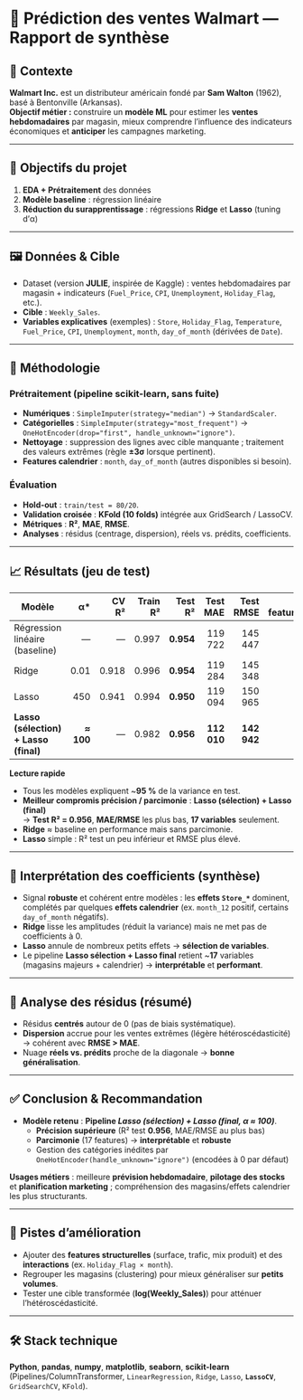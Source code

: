 # 🛒 Prédiction des ventes Walmart — Rapport de synthèse

## 📇 Contexte
**Walmart Inc.** est un distributeur américain fondé par **Sam Walton** (1962), basé à Bentonville (Arkansas).  
**Objectif métier :** construire un **modèle ML** pour estimer les **ventes hebdomadaires** par magasin, mieux comprendre l’influence des indicateurs économiques et **anticiper** les campagnes marketing.

---

## 🎯 Objectifs du projet
1. **EDA + Prétraitement** des données  
2. **Modèle baseline** : régression linéaire  
3. **Réduction du surapprentissage** : régressions **Ridge** et **Lasso** (tuning d’α)

---

## 🖼️ Données & Cible
- Dataset (version **JULIE**, inspirée de Kaggle) : ventes hebdomadaires par magasin + indicateurs (`Fuel_Price`, `CPI`, `Unemployment`, `Holiday_Flag`, etc.).
- **Cible** : `Weekly_Sales`.
- **Variables explicatives** (exemples) : `Store`, `Holiday_Flag`, `Temperature`, `Fuel_Price`, `CPI`, `Unemployment`, `month`, `day_of_month` (dérivées de `Date`).

---

## 🧰 Méthodologie

### Prétraitement (pipeline scikit-learn, sans fuite)
- **Numériques** : `SimpleImputer(strategy="median")` → `StandardScaler`.  
- **Catégorielles** : `SimpleImputer(strategy="most_frequent")` → `OneHotEncoder(drop="first", handle_unknown="ignore")`.  
- **Nettoyage** : suppression des lignes avec cible manquante ; traitement des valeurs extrêmes (règle **±3σ** lorsque pertinent).  
- **Features calendrier** : `month`, `day_of_month` (autres disponibles si besoin).

### Évaluation
- **Hold-out** : `train/test = 80/20`.  
- **Validation croisée** : **KFold (10 folds)** intégrée aux GridSearch / LassoCV.  
- **Métriques** : **R²**, **MAE**, **RMSE**.  
- **Analyses** : résidus (centrage, dispersion), réels vs. prédits, coefficients.

---

## 📈 Résultats (jeu de test)

| Modèle | α* | CV R² | Train R² | **Test R²** | **Test MAE** | **Test RMSE** | # features |
|---|---:|---:|---:|---:|---:|---:|---:|
| Régression linéaire (baseline) | — | — | 0.997 | **0.954** | 119 722 | 145 447 | — |
| Ridge | 0.01 | 0.918 | 0.996 | **0.954** | 119 284 | 145 348 | — |
| Lasso | 450 | 0.941 | 0.994 | **0.950** | 119 094 | 150 965 | — |
| **Lasso (sélection) + Lasso (final)** | **≈ 100** | — | 0.982 | **0.956** | **112 010** | **142 942** | **17** |

**Lecture rapide**
- Tous les modèles expliquent ~**95 %** de la variance en test.  
- **Meilleur compromis précision / parcimonie** : **Lasso (sélection) + Lasso (final)**  
  → **Test R² = 0.956**, **MAE/RMSE** les plus bas, **17 variables** seulement.  
- **Ridge** ≈ baseline en performance mais sans parcimonie.  
- **Lasso** simple : R² test un peu inférieur et RMSE plus élevé.

---

## 🔎 Interprétation des coefficients (synthèse)
- Signal **robuste** et cohérent entre modèles : les **effets `Store_*`** dominent, complétés par quelques **effets calendrier** (ex. `month_12` positif, certains `day_of_month` négatifs).  
- **Ridge** lisse les amplitudes (réduit la variance) mais ne met pas de coefficients à 0.  
- **Lasso** annule de nombreux petits effets → **sélection de variables**.  
- Le pipeline **Lasso sélection + Lasso final** retient ~**17** variables (magasins majeurs + calendrier) → **interprétable** et **performant**.

---

## 🧪 Analyse des résidus (résumé)
- Résidus **centrés** autour de 0 (pas de biais systématique).  
- **Dispersion** accrue pour les ventes extrêmes (légère hétéroscédasticité) → cohérent avec **RMSE > MAE**.  
- Nuage **réels vs. prédits** proche de la diagonale → **bonne généralisation**.

---

## ✅ Conclusion & Recommandation
- **Modèle retenu** : **Pipeline _Lasso (sélection) + Lasso (final, α ≈ 100)_**.  
  - **Précision supérieure** (R² test **0.956**, MAE/RMSE au plus bas)  
  - **Parcimonie** (17 features) → **interprétable** et **robuste**  
  - Gestion des catégories inédites par `OneHotEncoder(handle_unknown="ignore")` (encodées à 0 par défaut)

**Usages métiers** : meilleure **prévision hebdomadaire**, **pilotage des stocks** et **planification marketing** ; compréhension des magasins/effets calendrier les plus structurants.

---

## 🔭 Pistes d’amélioration
- Ajouter des **features structurelles** (surface, trafic, mix produit) et des **interactions** (ex. `Holiday_Flag × month`).  
- Regrouper les magasins (clustering) pour mieux généraliser sur **petits volumes**.  
- Tester une cible transformée (**log(Weekly_Sales)**) pour atténuer l’hétéroscédasticité.

---

## 🛠️ Stack technique
**Python**, **pandas**, **numpy**, **matplotlib**, **seaborn**, **scikit-learn**  
(Pipelines/ColumnTransformer, `LinearRegression`, `Ridge`, `Lasso`, **`LassoCV`**, `GridSearchCV`, `KFold`).
